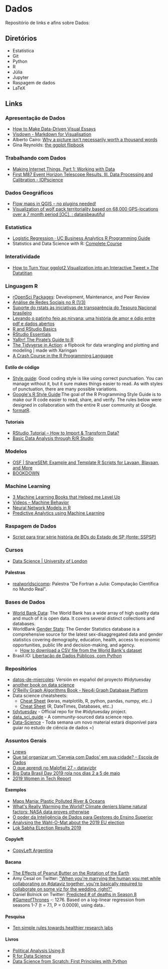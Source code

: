 # Dados

Repositório de links e afins sobre Dados:

## Diretórios

- Estatística
- Git
- Python
- R
- Júlia
- Jupyter
- Raspagem de dados
- LaTeX

## Links

### Apresentação de Dados

- [How to Make Data-Driven Visual Essays](https://kottke.org/19/04/how-to-make-data-driven-visual-essays)
- [Visdown - Markdown for Visualisation](https://visdown.com/)
- Alberto Cairo: [Why a picture isn't necessarily worth a thousand words](https://community.jmp.com/t5/JMP-Blog/Alberto-Cairo-Why-a-picture-isn-t-necessarily-worth-a-thousand/ba-p/190124)
- Gina Reynolds: [the ggplot flipbook](https://evamaerey.github.io/ggplot_flipbook/ggplot_flipbook_xaringan.html)

### Trabalhando com Dados

- [Making Internet Things, Part 1: Working with Data](https://pudding.cool/process/how-to-make-dope-shit-part-1/)
- [First M87 Event Horizon Telescope Results. III. Data Processing and Calibration - IOPscience](https://iopscience.iop.org/article/10.3847/2041-8213/ab0c57)

### Dados Geográficos

- [Flow maps in QGIS – no plugins needed!](https://anitagraser.com/2019/05/04/flow-maps-in-qgis-no-plugins-needed/)
- [Visualization of wolf pack territoriality based on 68,000 GPS-locations over a 7 month period [OC]. : dataisbeautiful](https://www.reddit.com/r/dataisbeautiful/comments/biel6f/visualization_of_wolf_pack_territoriality_based/)

### Estatística

- [Logistic Regression · UC Business Analytics R Programming Guide](https://uc-r.github.io/logistic_regression)
- Statistics and Data Science with R: [Complete Course](https://statslectures.com/r-stats-videos-tutorials)

### Interatividade

- [How to Turn Your ggplot2 Visualization into an Interactive Tweet » The Datatitian](https://datatitian.com/how-to-turn-your-ggplot2-visualization-into-an-interactive-tweet/)

### Linguagem R

- [rOpenSci Packages](https://ropensci.github.io/dev_guide/): Development, Maintenance, and Peer Review
- [Análise de Redes Sociais no R (1/3)](https://www.youtube.com/watch?v=7W-dvk6GupA&list=PLKLmseeuB7Uy-3jX7YkPvnKEBce2PGbU_)
- [Suporte do rstats às iniciativas de transparência do Tesouro Nacional brasileiro](https://medium.com/@fernandobarbalho/suporte-do-rstats-%C3%A0s-iniciativas-de-transpar%C3%AAncia-do-tesouro-nacional-brasileiro-dfdd5e1ab831)
- [Levando o patinho feio ao nirvana: uma história de amor e ódio entre pdf e dados abertos](https://medium.com/@fernandobarbalho/levando-o-patinho-feio-ao-nirvana-uma-hist%C3%B3ria-de-amor-e-%C3%B3dio-entre-pdf-e-dados-abertos-37f9b62ec0b0)
- [R and RStudio Basics](https://ismayc.github.io/rbasics-book/3-rstudiobasics.html)
- [RStudio Essentials](https://resources.rstudio.com/)
- [YaRrr! The Pirate’s Guide to R](https://bookdown.org/ndphillips/YaRrr/)
- [The Tidyverse in Action](https://evamaerey.github.io/tidyverse_in_action/tidyverse_in_action.html): a flipbook for data wrangling and plotting and modeling | made with Xaringan
- [A Crash Course in the R Programming Language](https://billpetti.github.io/Crash_course_in_R/)

#### Estilo de código

- [Style guide](http://adv-r.had.co.nz/Style.html): Good coding style is like using correct punctuation. You can manage without it, but it sure makes things easier to read. As with styles of punctuation, there are many possible variations.
- [Google's R Style Guide](https://google.github.io/styleguide/Rguide.xml):The goal of the R Programming Style Guide is to make our R code easier to read, share, and verify. The rules below were designed in collaboration with the entire R user community at Google.
- [formatR](https://yihui.name/formatr/).

#### Tutoriais

- [RStudio Tutorial – How to Import & Transform Data?](https://data-flair.training/blogs/rstudio-tutorial/)
- [Basic Data Analysis through R/R Studio](http://web.cs.ucla.edu/~gulzar/rstudio/basic-tutorial.html)

### Modelos

- [OSF | ShareSEM: Example and Template R Scripts for Lavaan, Blavaan, and More](https://osf.io/nh2mb/)
- [BOOKDOWN](https://bookdown.org/)

### Machine Learning

- [3 Machine Learning Books that Helped me Level Up](http://www.datastuff.tech/data-science/3-machine-learning-books-that-helped-me-level-up-as-a-data-scientist/)
- [Videos – Machine Behavior](https://machinebehavior.org/videos/)
- [Neural Network Models in R](https://www.datacamp.com/community/tutorials/neural-network-models-r)
- [Predictive Analytics using Machine Learning](https://www.datacamp.com/community/tutorials/predictive-analytics-machine-learning)

### Raspagem de Dados

- [Script para tirar série história de BOs do Estado de SP (fonte: SSPSP)](https://gist.github.com/voltdatalab/0bc390e674548b9b66c4d4cf9cdb6e2f)

### Cursos

- [Data Science | University of London](https://london.ac.uk/courses/data-science-msc)

#### Palestras

- [realworldscicomp](https://github.com/melissawm/realworldscicomp): Palestra "De Fortran a Julia: Computação Científica no Mundo Real".

### Bases de Dados

- [World Bank Data](https://datahub.io/collections/world-bank): The World Bank has a wide array of high quality data and much of it is open data. It covers several distinct collections and databases.
- WorldBank [Gender Stats](https://datacatalog.worldbank.org/dataset/gender-statistics): The Gender Statistics database is a comprehensive source for the latest sex-disaggregated data and gender statistics covering demography, education, health, access to economic opportunities, public life and decision-making, and agency.
  - [How to download a CSV file from the World Bank's dataset](https://stackoverflow.com/questions/29167727/how-to-download-a-csv-file-from-the-world-banks-dataset)
- Brasil.IO: [Libertação de Dados Públicos, com Python](http://turicas.info/slides/brasil.io/qconsp2019/)
  
### Repositórios

- [datos-de-miercoles](https://github.com/cienciadedatos/datos-de-miercoles): Versión en español del proyecto #tidytuesday
- [another book on data science](https://github.com/rnorm/book_sample)
- [O'Reilly Graph Algorithms Book - Neo4j Graph Database Platform](https://neo4j.com/graph-algorithms-book/)
- Data science cheatsheets:
  - [Cheat Sheet](https://www.dropbox.com/sh/67qvytsapfk3rpq/AAARGdVnqswdZ0EXVGZkch33a?dl=0) (keras, matplotlib, R, python, pandas, numpy, etc..)
  - [Cheat Sheet](https://www.dropbox.com/sh/0kf92mu7kl4yoat/AABL47l2kduSdWRUXbAFvTMea?dl=0) (R, DateTimes, Databases, etc..)
- [tidytuesday](https://github.com/rfordatascience/tidytuesday) - Official repo for the #tidytuesday project.
- [data_sci_guide](https://github.com/Chris-Engelhardt/data_sci_guide) - A community-sourced data science repo.
- [Data-Science](https://github.com/paulinhacnn/Data-Science) -  Toda semana um novo material estará disponível para guiar no estudo de ciência de dados =)

### Assuntos Gerais

- [Lnews](https://www.labcomdata.com.br/)
- [Que tal organizar um ‘Cerveja com Dados’ em sua cidade? – Escola de Dados](https://escoladedados.org/2018/02/que-tal-organizar-um-cerveja-com-dados-em-sua-cidade/)
- [O que aprendi no Malofiej 27 – datavizbr](https://medium.com/datavizbr/o-que-aprendi-no-malofiej-27-6ca575b8ae3c)
- [Big Data Brasil Day 2019 rola nos dias 2 a 5 de maio](http://tutano.trampos.co/20800-big-data-brasil-day-2019/)
- [2019 Women in Tech Report](https://research.hackerrank.com/women-in-tech/2019)

#### Exemplos

- [Maps Mania: Plastic Polluted River & Oceans](http://googlemapsmania.blogspot.com/2019/04/plastic-polluted-river-oceans.html)
- [What's Really Warming the World? Climate deniers blame natural factors; NASA data proves otherwise](https://www.bloomberg.com/graphics/2015-whats-warming-the-world/)
- [O poder da Inteligência de Dados para Gestores do Ensino Superior](https://universidados.com.br/)
- [Analysing the Wahl-O-Mat about the 2019 EU election](https://github.com/askLubich/Wahl-O-Mat-EU-2019)
- [Lok Sabha ELection Results 2019](https://data.indianexpress.com/lok-sabha-elections-results-2019-live-counting/)

#### Copyleft

- [CopyLeft Argentina](https://vialibre.org.ar/arcopy.pdf)

#### Bacana

- [The Effects of Peanut Butter on the Rotation of the Earth](https://improbable.com/airchives/classical/articles/peanut_butter_rotation.html)
- Amy Cesal on Twitter: ["When you're marrying the human you met while collaborating on #dataviz together, you're basically required to collaborate on some viz for the wedding, right?"](https://twitter.com/AmyCesal/status/1118858416691273730)
- Daniel Bolnick on Twitter: [Predicted # of deaths in Season 8 #GameofThrones](https://twitter.com/DanielBolnick/status/1115319449945628673) -: 1276. Based on a log-linear regression from seasons 1-7 (t = 7.1, P = 0.0009), using data..

#### Pesquisa

- [Ten simple rules towards healthier research labs](https://journals.plos.org/ploscompbiol/article?id=10.1371/journal.pcbi.1006914)

#### Livros

- [Political Analysis Using R](https://www.springer.com/us/book/9783319234458)
- [R for Data Science](https://r4ds.had.co.nz/)
- [Data Science from Scratch: First Principles with Python](https://www.amazon.co.uk/Data-Science-Scratch-Joel-Grus/dp/1492041130/)
